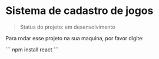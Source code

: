 # Sistema de cadastro de jogos

> Status do projeto: em desenvolvimento

Para rodar esse projeto na sua maquina, por favor digite:

´´´
npm install react
´´´
